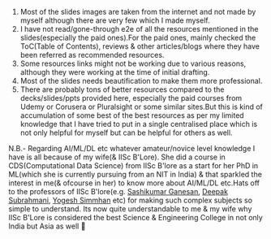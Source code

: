 1) Most of the slides images are taken from the internet and not made by myself although there are very few which I made myself.
2) I have not read/gone-through e2e of all the resources mentioned in the slides(especially the paid ones).For the paid ones, mainly checked the ToC(Table of Contents), reviews & other articles/blogs where they have been referred as recommended resources.
3) Some resources links might not be working due to various reasons, although they were working at the time of initial drafting.
4) Most of the slides needs beautification to make them more professional.
5) There are probably tons of better resources compared to the decks/slides/ppts provided here, especially the paid courses from Udemy or Corusera or Pluralsight or some similar sites.But this is kind of accumulation of some best of the best resources as per my limited knowledge that I have tried to put in a single centralised place which is not only helpful for myself but can be helpful for others as well.



N.B.- Regarding AI/ML/DL etc whatever amateur/novice level knowledge I have is all because of my wife(& IISc B'Lore). She did a course in CDS(Computational Data Science) from IISc B'lore as a start for her PhD in ML(which she is currently pursuing from an NIT in India) & that sparkled the interest in me(& ofcourse in her) to know more about AI/ML/DL etc.Hats off to the professors of IISc B'lore(e.g. [Sashikumar Ganesan](https://www.linkedin.com/in/sashikumaar), [Deepak Subrahmani](https://www.linkedin.com/in/deepaknsubramani), [Yogesh Simmhan](https://www.linkedin.com/in/simmhan/) etc) for making such complex subjects so simple to understand. Its now quite understandable to me & my wife why IISc B'Lore is considered the best Science & Engineering College in not only India but Asia as well 🙏
